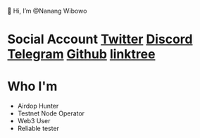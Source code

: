 👋 Hi, I’m @Nanang Wibowo

# Social Account [Twitter](https://twitter.com/nanangwibow0) [Discord](https://discordapp.com/users/843179143856521217) [Telegram](https://t.me/nanangwibowo) [Github](https://github.com/nanang472/) [linktree](https://linktr.ee/Nanang_Wibowo)

# Who I'm
- Airdop Hunter
- Testnet Node Operator
- Web3 User
- Reliable tester

